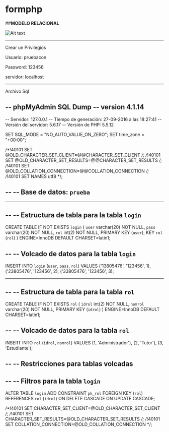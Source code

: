 # formphp


##**MODELO RELACIONAL**

![Alt text](https://673b3801-a-62cb3a1a-s-sites.googlegroups.com/site/sitecaceres/pagina1/mr.png?attachauth=ANoY7crve9wEGQmPSt4uMDrMUyMqRcAiQodC1pCCtwx1AVBwPW187UubdWX8xFgqQm_NlwFRpOLcRMnY5Q5l90y8ozL7ca06GKWz5ttA-lGwDOyaRA5x-rAlke5aTrBR_jDn65iaUEBunVe9I7np_8kraaeS4LcBdKtMbwmLdjdyxU7sSSzaEeBWKJQU5SgcYgqsTcQ004JKOtcn1Yfh-IC0cfzaDv5O3Q%3D%3D&attredirects=0 "MR")

----------------------------------------------------------------------------------------------------------------------------------------

Crear un Privilegios

Usuario: pruebacon

Password: 123456

servidor: localhost


----------------------------------------------------------------------------------------------------------------------------------------

Archivo Sql

-- phpMyAdmin SQL Dump
-- version 4.1.14
--
-- Servidor: 127.0.0.1
-- Tiempo de generación: 27-09-2016 a las 18:27:41
-- Versión del servidor: 5.6.17
-- Versión de PHP: 5.5.12

SET SQL_MODE = "NO_AUTO_VALUE_ON_ZERO";
SET time_zone = "+00:00";


/*!40101 SET @OLD_CHARACTER_SET_CLIENT=@@CHARACTER_SET_CLIENT */;
/*!40101 SET @OLD_CHARACTER_SET_RESULTS=@@CHARACTER_SET_RESULTS */;
/*!40101 SET @OLD_COLLATION_CONNECTION=@@COLLATION_CONNECTION */;
/*!40101 SET NAMES utf8 */;

--
-- Base de datos: `prueba`
--

-- --------------------------------------------------------

--
-- Estructura de tabla para la tabla `login`
--

CREATE TABLE IF NOT EXISTS `login` (
  `user` varchar(20) NOT NULL,
  `pass` varchar(20) NOT NULL,
  `rol` int(2) NOT NULL,
  PRIMARY KEY (`user`),
  KEY `rol` (`rol`)
) ENGINE=InnoDB DEFAULT CHARSET=latin1;

--
-- Volcado de datos para la tabla `login`
--

INSERT INTO `login` (`user`, `pass`, `rol`) VALUES
('13805476', '123456', 1),
('23805476', '123456', 2),
('33805476', '123456', 3);

-- --------------------------------------------------------

--
-- Estructura de tabla para la tabla `rol`
--

CREATE TABLE IF NOT EXISTS `rol` (
  `idrol` int(2) NOT NULL,
  `nomrol` varchar(20) NOT NULL,
  PRIMARY KEY (`idrol`)
) ENGINE=InnoDB DEFAULT CHARSET=latin1;

--
-- Volcado de datos para la tabla `rol`
--

INSERT INTO `rol` (`idrol`, `nomrol`) VALUES
(1, 'Administrador'),
(2, 'Tutor'),
(3, 'Estudiante');

--
-- Restricciones para tablas volcadas
--

--
-- Filtros para la tabla `login`
--
ALTER TABLE `login`
  ADD CONSTRAINT `pk_rol` FOREIGN KEY (`rol`) REFERENCES `rol` (`idrol`) ON DELETE CASCADE ON UPDATE CASCADE;

/*!40101 SET CHARACTER_SET_CLIENT=@OLD_CHARACTER_SET_CLIENT */;
/*!40101 SET CHARACTER_SET_RESULTS=@OLD_CHARACTER_SET_RESULTS */;
/*!40101 SET COLLATION_CONNECTION=@OLD_COLLATION_CONNECTION */;
